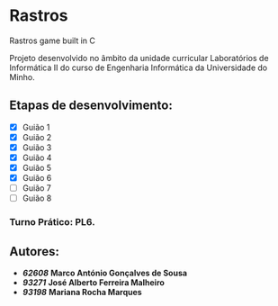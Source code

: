 # Rastros
Rastros game built in C

Projeto desenvolvido no âmbito da unidade curricular Laboratórios de Informática II do curso de Engenharia Informática da Universidade do Minho.

## Etapas de desenvolvimento:
- [x] Guião 1
- [x] Guião 2
- [x] Guião 3
- [x] Guião 4
- [x] Guião 5
- [x] Guião 6
- [ ] Guião 7
- [ ] Guião 8

### Turno Prático: __PL6__.

## Autores:  
- **_62608_** __Marco António Gonçalves de Sousa__  
- **_93271_** __José Alberto Ferreira Malheiro__  
- **_93198_** __Mariana Rocha Marques__
